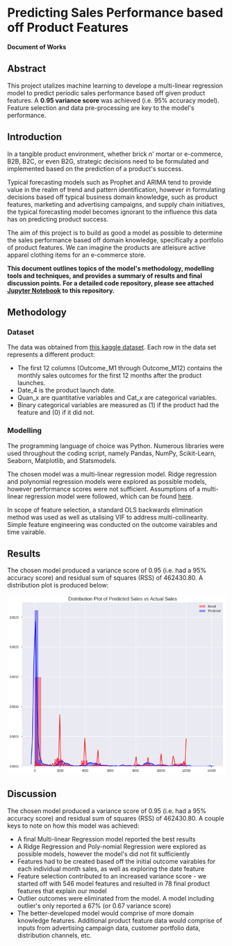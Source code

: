 # Predicting Sales Performance based off Product Features
**Document of Works**

## Abstract
This project utalizes machine learning to develope a multi-linear regression model to predict periodic sales performance based off given product features. A **0.95 variance score** was achieved (i.e. 95% accuracy model). Feature selection and data pre-processing are key to the model's performance.

## Introduction
In a tangible product environment, whether brick n' mortar or e-commerce, B2B, B2C, or even B2G, strategic decisions need to be formulated and implemented based on the prediction of a product's success. 

Typical forecasting models such as Prophet and ARIMA tend to provide value in the realm of trend and pattern identification, however in formulating decisions based off typical business domain knowledge, such as product features, marketing and advertising campaigns, and supply chain initiatives, the typical forecasting model becomes ignorant to the influence this data has on predicting product success.
    
The aim of this project is to build as good a model as possible to determine the sales performance based off domain knowledge, specifically a portfolio of product features. We can imagine the products are atleisure active apparel clothing items for an e-commerce store. 

**This document outlines topics of the model's methodology, modelling tools and techniques, and provides a summary of results and final discussion points. For a detailed code repository, please see attached [Jupyter Notebook](https://github.com/kyle-walden/ML-Predicting-Sales-Performance-based-off-Product-Features/blob/master/Predicting%20Sale%20Performance%20using%20Product%20Features%20(1).ipynb) to this repository.**

## Methodology
### Dataset
The data was obtained from [this kaggle dataset](https://www.kaggle.com/c/online-sales/data). Each row in the data set represents a different product:
* The first 12 columns (Outcome_M1 through Outcome_M12) contains the monthly sales outcomes for the first 12 months after the product launches.
* Date_4 is the product launch date.
* Quan_x are quantitative variables and Cat_x are categorical variables.
* Binary categorical variables are measured as (1) if the product had the feature and (0) if it did not.

### Modelling
The programming language of choice was Python. Numerous libraries were used throughout the coding script, namely Pandas, NumPy, Scikit-Learn, Seaborn, Matplotlib, and Statsmodels.

The chosen model was a multi-linear regression model. Ridge regression and polynomial regression models were explored as possible models, however performance scores were not sufficient. Assumptions of a multi-linear regression model were followed, which can be found [here](https://www.statisticssolutions.com/assumptions-of-multiple-linear-regression/).

In scope of feature selection, a standard OLS backwards elimination method was used as well as utalising VIF to address multi-collinearity. Simple feature engineering was conducted on the outcome vairables and time vairable.

## Results
The chosen model produced a variance score of 0.95 (i.e. had a 95% accuracy score) and residual sum of squares (RSS) of 462430.80. 
A distribution plot is produced below:

![__results___33_0.png](__results___33_0.png)

## Discussion
The chosen model produced a variance score of 0.95 (i.e. had a 95% accuracy score) and residual sum of squares (RSS) of 462430.80. A couple keys to note on how this model was achieved:
* A final Multi-linear Regression model reported the best results
* A Ridge Regression and Poly-nomial Regression were explored as possible models, however the model's did not fit sufficiently
* Features had to be created based off the initial outcome vairables for each individual month sales, as well as exploring the date feature
* Feature selection contributed to an increased variance score - we started off with 546 model features and resulted in 78 final product features that explain our model
* Outlier outcomes were eliminated from the model. A model including outlier's only reported a 67% (or 0.67 variance score)
* The better-developed model would comprise of more domain knowledge features. Additional product feature data would comprise of inputs from advertising campaign data, customer portfolio data, distribution channels, etc.
